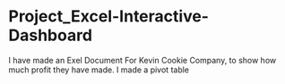 # Project_Excel-Interactive-Dashboard
I have made an Exel Document For Kevin Cookie Company, to show how much profit they have made. I made a pivot table 
